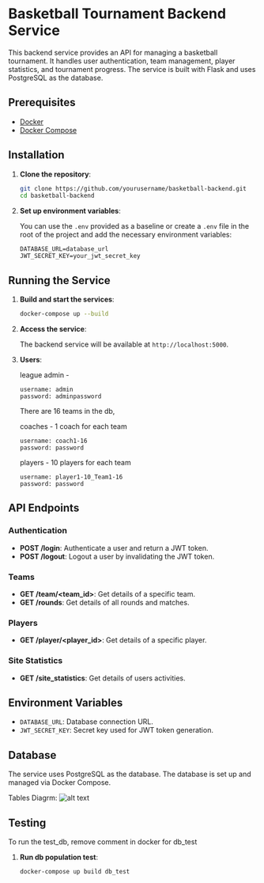 # Basketball Tournament Backend Service

This backend service provides an API for managing a basketball tournament.
It handles user authentication, team management, player statistics, and tournament progress.
The service is built with Flask and uses PostgreSQL as the database.

## Prerequisites

- [Docker](https://www.docker.com/get-started)
- [Docker Compose](https://docs.docker.com/compose/install/)

## Installation

1. **Clone the repository**:

   ```bash
   git clone https://github.com/yourusername/basketball-backend.git
   cd basketball-backend
   ```

2. **Set up environment variables**:

   You can use the `.env` provided as a baseline or create a `.env` file in the root of the project and add the necessary environment variables:

   ```plaintext
   DATABASE_URL=database_url
   JWT_SECRET_KEY=your_jwt_secret_key
   ```

## Running the Service

1. **Build and start the services**:

   ```bash
   docker-compose up --build
   ```

2. **Access the service**:

   The backend service will be available at `http://localhost:5000`.

3. **Users**:

    league admin -
    ```plaintext
    username: admin
    password: adminpassword
    ```

    There are 16 teams in the db,

    coaches - 1 coach for each team
    ```plaintext
    username: coach1-16
    password: password
    ```
    players - 10 players for each team
    ```plaintext
    username: player1-10_Team1-16
    password: password
    ```

## API Endpoints

### Authentication

- **POST /login**: Authenticate a user and return a JWT token.
- **POST /logout**: Logout a user by invalidating the JWT token.

### Teams

- **GET /team/<team_id>**: Get details of a specific team.
- **GET /rounds**: Get details of all rounds and matches.

### Players

- **GET /player/<player_id>**: Get details of a specific player.

### Site Statistics

- **GET /site_statistics**: Get details of users activities.


## Environment Variables

- `DATABASE_URL`: Database connection URL.
- `JWT_SECRET_KEY`: Secret key used for JWT token generation.

## Database

The service uses PostgreSQL as the database. The database is set up and managed via Docker Compose.

Tables Diagrm:
![alt text](https://https://github.com/Raszageth/basketball-backend/blob/main/db_tables_diagram.png "DB Diagrm")

## Testing

To run the test_db, remove comment in docker for db_test

1. **Run db population test**:

   ```bash
   docker-compose up build db_test
   ```
